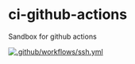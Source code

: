# ci-github-actions
Sandbox for github actions

[![.github/workflows/ssh.yml](https://github.com/j0hanj0han/ci_github_actions/actions/workflows/ssh.yml/badge.svg)](https://github.com/j0hanj0han/ci_github_actions/actions/workflows/ssh.yml)
